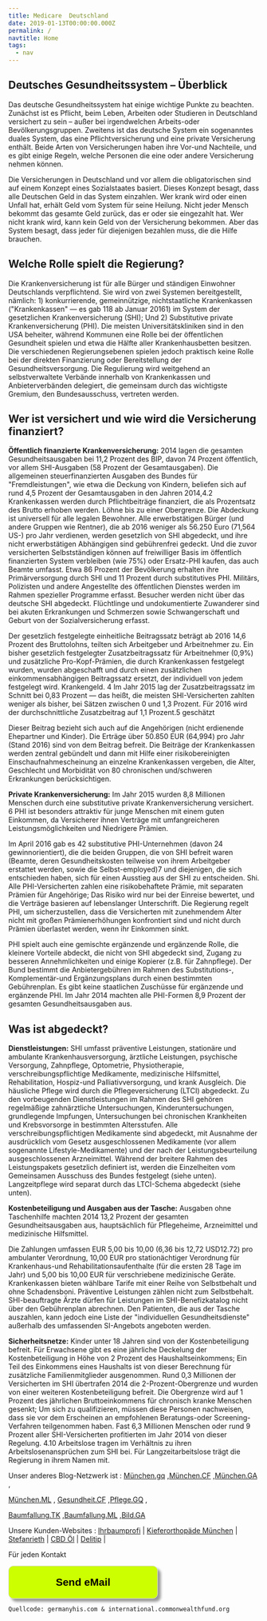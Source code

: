 ```yaml
---
title: Medicare  Deutschland
date: 2019-01-13T00:00:00.000Z
permalink: /
navtitle: Home
tags:
  - nav
---
```

## Deutsches Gesundheitssystem – Überblick

Das deutsche Gesundheitssystem hat einige wichtige Punkte zu beachten. Zunächst ist es Pflicht, beim Leben, Arbeiten oder Studieren in Deutschland versichert zu sein – außer bei irgendwelchen Arbeits-oder Bevölkerungsgruppen. Zweitens ist das deutsche System ein sogenanntes duales System, das eine Pflichtversicherung und eine private Versicherung enthält. Beide Arten von Versicherungen haben ihre Vor-und Nachteile, und es gibt einige Regeln, welche Personen die eine oder andere Versicherung nehmen können.

Die Versicherungen in Deutschland und vor allem die obligatorischen sind auf einem Konzept eines Sozialstaates basiert. Dieses Konzept besagt, dass alle Deutschen Geld in das System einzahlen. Wer krank wird oder einen Unfall hat, erhält Geld vom System für seine Heilung. Nicht jeder Mensch bekommt das gesamte Geld zurück, das er oder sie eingezahlt hat. Wer nicht krank wird, kann kein Geld von der Versicherung bekommen. Aber das System besagt, dass jeder für diejenigen bezahlen muss, die die Hilfe brauchen.

## Welche Rolle spielt die Regierung?

Die Krankenversicherung ist für alle Bürger und ständigen Einwohner Deutschlands verpflichtend. Sie wird von zwei Systemen bereitgestellt, nämlich: 1) konkurrierende, gemeinnützige, nichtstaatliche Krankenkassen ("Krankenkassen" — es gab 118 ab Januar 20161) im System der gesetzlichen Krankenversicherung (SHI); Und 2) Substitutive private Krankenversicherung (PHI). Die meisten Universitätskliniken sind in den USA beheiter, während Kommunen eine Rolle bei der öffentlichen Gesundheit spielen und etwa die Hälfte aller Krankenhausbetten besitzen. Die verschiedenen Regierungsebenen spielen jedoch praktisch keine Rolle bei der direkten Finanzierung oder Bereitstellung der Gesundheitsversorgung. Die Regulierung wird weitgehend an selbstverwaltete Verbände innerhalb von Krankenkassen und Anbieterverbänden delegiert, die gemeinsam durch das wichtigste Gremium, den Bundesausschuss, vertreten werden.

## Wer ist versichert und wie wird die Versicherung finanziert?

**Öffentlich finanzierte Krankenversicherung:** 2014 lagen die gesamten Gesundheitsausgaben bei 11,2 Prozent des BIP, davon 74 Prozent öffentlich, vor allem SHI-Ausgaben (58 Prozent der Gesamtausgaben). Die allgemeinen steuerfinanzierten Ausgaben des Bundes für "Fremdleistungen", wie etwa die Deckung von Kindern, beliefen sich auf rund 4,5 Prozent der Gesamtausgaben in den Jahren 2014,4.2 Krankenkassen werden durch Pflichtbeiträge finanziert, die als Prozentsatz des Brutto erhoben werden. Löhne bis zu einer Obergrenze. Die Abdeckung ist universell für alle legalen Bewohner. Alle erwerbstätigen Bürger (und andere Gruppen wie Rentner), die ab 2016 weniger als 56.250 Euro (71,564 US-) pro Jahr verdienen, werden gesetzlich von SHI abgedeckt, und ihre nicht erwerbstätigen Abhängigen sind gebührenfrei gedeckt. Und die zuvor versicherten Selbstständigen können auf freiwilliger Basis im öffentlich finanzierten System verbleiben (wie 75%) oder Ersatz-PHI kaufen, das auch Beamte umfasst. Etwa 86 Prozent der Bevölkerung erhalten ihre Primärversorgung durch SHI und 11 Prozent durch substitutives PHI. Militärs, Polizisten und andere Angestellte des öffentlichen Dienstes werden im Rahmen spezieller Programme erfasst. Besucher werden nicht über das deutsche SHI abgedeckt. Flüchtlinge und undokumentierte Zuwanderer sind bei akuten Erkrankungen und Schmerzen sowie Schwangerschaft und Geburt von der Sozialversicherung erfasst.

Der gesetzlich festgelegte einheitliche Beitragssatz beträgt ab 2016 14,6 Prozent des Bruttolohns, teilten sich Arbeitgeber und Arbeitnehmer zu. Ein bisher gesetzlich festgelegter Zusatzbeitragssatz für Arbeitnehmer (0,9%) und zusätzliche Pro-Kopf-Prämien, die durch Krankenkassen festgelegt wurden, wurden abgeschafft und durch einen zusätzlichen einkommensabhängigen Beitragssatz ersetzt, der individuell von jedem festgelegt wird. Krankengeld. 4 Im Jahr 2015 lag der Zusatzbeitragssatz im Schnitt bei 0,83 Prozent — das heißt, die meisten SHI-Versicherten zahlten weniger als bisher, bei Sätzen zwischen 0 und 1,3 Prozent. Für 2016 wird der durchschnittliche Zusatzbeitrag auf 1,1 Prozent.5 geschätzt

Dieser Beitrag bezieht sich auch auf die Angehörigen (nicht erdienende Ehepartner und Kinder). Die Erträge über 50.850 EUR (64,994) pro Jahr (Stand 2016) sind von dem Beitrag befreit. Die Beiträge der Krankenkassen werden zentral gebündelt und dann mit Hilfe einer risikobereinigten Einschaufnahmescheinung an einzelne Krankenkassen vergeben, die Alter, Geschlecht und Morbidität von 80 chronischen und/schweren Erkrankungen berücksichtigen.

**Private Krankenversicherung:** Im Jahr 2015 wurden 8,8 Millionen Menschen durch eine substitutive private Krankenversicherung versichert. 6 PHI ist besonders attraktiv für junge Menschen mit einem guten Einkommen, da Versicherer ihnen Verträge mit umfangreicheren Leistungsmöglichkeiten und Niedrigere Prämien.

Im April 2016 gab es 42 substitutive PHI-Unternehmen (davon 24 gewinnorientiert), die die beiden Gruppen, die von SHI befreit waren (Beamte, deren Gesundheitskosten teilweise von ihrem Arbeitgeber erstattet werden, sowie die Selbst-employed)7 und diejenigen, die sich entschieden haben, sich für einen Ausstieg aus der SHI zu entscheiden. Shi. Alle PHI-Versicherten zahlen eine risikobehaftete Prämie, mit separaten Prämien für Angehörige; Das Risiko wird nur bei der Einreise bewertet, und die Verträge basieren auf lebenslanger Unterschrift. Die Regierung regelt PHI, um sicherzustellen, dass die Versicherten mit zunehmendem Alter nicht mit großen Prämienerhöhungen konfrontiert sind und nicht durch Prämien überlastet werden, wenn ihr Einkommen sinkt.

PHI spielt auch eine gemischte ergänzende und ergänzende Rolle, die kleinere Vorteile abdeckt, die nicht von SHI abgedeckt sind, Zugang zu besseren Annehmlichkeiten und einige Kopierer (z.B. für Zahnpflege). Der Bund bestimmt die Anbietergebühren im Rahmen des Substitutions-, Komplementär-und Ergänzungsplans durch einen bestimmten Gebührenplan. Es gibt keine staatlichen Zuschüsse für ergänzende und ergänzende PHI. Im Jahr 2014 machten alle PHI-Formen 8,9 Prozent der gesamten Gesundheitsausgaben aus.

## Was ist abgedeckt?

**Dienstleistungen:** SHI umfasst präventive Leistungen, stationäre und ambulante Krankenhausversorgung, ärztliche Leistungen, psychische Versorgung, Zahnpflege, Optometrie, Physiotherapie, verschreibungspflichtige Medikamente, medizinische Hilfsmittel, Rehabilitation, Hospiz-und Palliativversorgung, und krank Ausgleich. Die häusliche Pflege wird durch die Pflegeversicherung (LTCI) abgedeckt. Zu den vorbeugenden Dienstleistungen im Rahmen des SHI gehören regelmäßige zahnärztliche Untersuchungen, Kinderuntersuchungen, grundlegende Impfungen, Untersuchungen bei chronischen Krankheiten und Krebsvorsorge in bestimmten Altersstufen. Alle verschreibungspflichtigen Medikamente sind abgedeckt, mit Ausnahme der ausdrücklich vom Gesetz ausgeschlossenen Medikamente (vor allem sogenannte Lifestyle-Medikamente) und der nach der Leistungsbeurteilung ausgeschlossenen Arzneimittel. Während der breitere Rahmen des Leistungspakets gesetzlich definiert ist, werden die Einzelheiten vom Gemeinsamen Ausschuss des Bundes festgelegt (siehe unten). Langzeitpflege wird separat durch das LTCI-Schema abgedeckt (siehe unten).

**Kostenbeteiligung und Ausgaben aus der Tasche:** Ausgaben ohne Taschenhilfe machten 2014 13,2 Prozent der gesamten Gesundheitsausgaben aus, hauptsächlich für Pflegeheime, Arzneimittel und medizinische Hilfsmittel.

Die Zahlungen umfassen EUR 5,00 bis 10,00 (6,36 bis 12,72 USD12.72) pro ambulanter Verordnung, 10,00 EUR pro stationächtiger Verordnung für Krankenhaus-und Rehabilitationsaufenthalte (für die ersten 28 Tage im Jahr) und 5,00 bis 10,00 EUR für verschriebene medizinische Geräte. Krankenkassen bieten wählbare Tarife mit einer Reihe von Selbstbehalt und ohne Schadensboni. Präventive Leistungen zählen nicht zum Selbstbehalt. SHI-beauftragte Ärzte dürfen für Leistungen im SHI-Benefizkatalog nicht über den Gebührenplan abrechnen. Den Patienten, die aus der Tasche auszahlen, kann jedoch eine Liste der "individuellen Gesundheitsdienste" außerhalb des umfassenden SI-Angebots angeboten werden.

**Sicherheitsnetze:** 
Kinder unter 18 Jahren sind von der Kostenbeteiligung befreit. Für Erwachsene gibt es eine jährliche Deckelung der Kostenbeteiligung in Höhe von 2 Prozent des Haushaltseinkommens; Ein Teil des Einkommens eines Haushalts ist von dieser Berechnung für zusätzliche Familienmitglieder ausgenommen. Rund 0,3 Millionen der Versicherten im SHI übertrafen 2014 die 2-Prozent-Obergrenze und wurden von einer weiteren Kostenbeteiligung befreit. Die Obergrenze wird auf 1 Prozent des jährlichen Bruttoeinkommens für chronisch kranke Menschen gesenkt; Um sich zu qualifizieren, müssen diese Personen nachweisen, dass sie vor dem Erscheinen an empfohlenen Beratungs-oder Screening-Verfahren teilgenommen haben. Fast 6,3 Millionen Menschen oder rund 9 Prozent aller SHI-Versicherten profitierten im Jahr 2014 von dieser Regelung. 4.10 Arbeitslose tragen im Verhältnis zu ihren Arbeitslosenansprüchen zum SHI bei. Für Langzeitarbeitslose trägt die Regierung in ihrem Namen mit.

Unser anderes Blog-Netzwerk ist : <a href="https://munchen.gq/">München.gq</a> ,<a href="https://munchen.cf">München.CF</a> ,<a href="https://munchen.ga">München.GA</a> ,

<a href="https://munchen.ml">München.ML</a> , <a href="https://gesundheit.cf">Gesundheit.CF</a> ,<a href="https://pflege.gq">Pflege.GQ</a> ,

<a href="https://baumfallung.tk">Baumfallung.TK</a> ,<a href="https://baumfallung.ml">Baumfallung.ML</a> ,<a href="https://bild.ga">Bild.GA</a>

Unsere Kunden-Websites :  <a href="https://ihrbaumprofi.de">Ihrbaumprofi</a> | <a href="https://kieferorthopaede-fuenfhoefe.de">Kieferorthopäde München</a> | <a href="https://www.stefanrieth.com">Stefanrieth</a> |
<a href="https://mittelzumleben.bz/nahrungsergaenzungsmittel/911/cbd-oel-5-vegan-10ml">CBD Öl</a> | <a href="https://delitip.com">Delitip</a> |

Für jeden Kontakt <form>
<input style="width: 300px; padding: 20px; box-shaddow: 6px 6px 5px; #999999; -webkit-box-shadow: 6px 6px 5px #999999; -moz-box-shadow: 6px 6px 5px #999999; font-weight: bold; background: #CCFF00; color: #000000; cursor: pointer; border-radius: 10px; border: 1px solid #D9D9D9; font-size: 150%;" type="button" value="Send eMail" onclick="window.location.href='mailto:paradiesworld@gmail.com'" />

</form>

```
Quellcode: germanyhis.com & international.commonwealthfund.org
```

